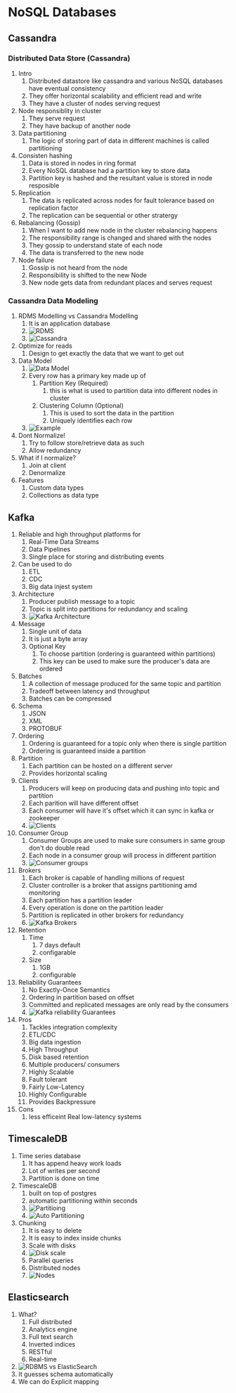 # NoSQL Databases

## Cassandra

### Distributed Data Store (Cassandra)

1. Intro
   1. Distributed datastore like cassandra and various NoSQL databases have eventual consistency
   2. They offer horizontal scalability and efficient read and write
   3. They have a cluster of nodes serving request
2. Node responsiblity in cluster
   1. They serve request
   2. They have backup of another node
3. Data partitioning
   1. The logic of storing part of data in different machines is called partitioning
4. Consisten hashing
   1. Data is stored in nodes in ring format
   2. Every NoSQL database had a partition key to store data
   3. Partition key is hashed and the resultant value is stored in node resposible
5. Replication  
   1. The data is replicated across nodes for fault tolerance based on replication factor
   2. The replication can be sequential or other stratergy
6. Rebalancing (Gossip)
   1. When I want to add new node in the cluster rebalancing happens
   2. The responsibility range is changed and shared with the nodes
   3. They gossip to understand state of each node
   4. The data is transferred to the new node
7. Node failure
   1. Gossip is not heard from the node
   2. Responsibility is shifted to the new Node
   3. New node gets data from redundant places and serves request

### Cassandra Data Modeling

1. RDMS Modelling vs Cassandra Modelling
   1. It is an application database
   2. ![RDMS](images/RBMSModelling.jpg)
   3. ![Cassandra](images/CassandraModelling.jpg)
2. Optimize for reads
   1. Design to get exactly the data that we want to get out
3. Data Model
   1. ![Data Model](images/CassandraDataModel.jpg)
   2. Every row has a primary key made up of
      1. Partition Key (Required)
         1. this is what is used to partition data into different nodes in cluster
      2. Clustering Column (Optional)
         1. This is used to sort the data in the partition
         2. Uniquely identifies each row
   3. ![Example](images/CassandraExample.jpg)
4. Dont Normalize!
   1. Try to follow store/retrieve data as such
   2. Allow redundancy
5. What if I normalize?
   1. Join at client
   2. Denormalize
6. Features
   1. Custom data types
   2. Collections as data type

## Kafka

1. Reliable and high throughput platforms for
   1. Real-Time Data Streams
   2. Data Pipelines
   3. Single place for storing and distributing events
2. Can be used to do
   1. ETL
   2. CDC
   3. Big data injest system
3. Architecture
   1. Producer publish message to a topic
   2. Topic is split into partitions for redundancy and scaling
   3. ![Kafka Architecture](images/KafkaArchitecture.jpg)
4. Message
   1. Single unit of data
   2. It is just a byte array
   3. Optional Key
      1. To choose partition (ordering is guaranteed within partitions)
      2. This key can be used to make sure the producer's data are ordered
5. Batches
   1. A collection of message produced for the same topic and partition
   2. Tradeoff between latency and throughput
   3. Batches can be compressed
6. Schema
   1. JSON
   2. XML
   3. PROTOBUF
7. Ordering
   1. Ordering is guaranteed for a topic only when there is single partition
   2. Ordering is guaranteed inside a partition
8. Partition
   1. Each partition can be hosted on a different server
   2. Provides horizontal scaling
9. Clients
   1. Producers will keep on producing data and pushing into topic and partition
   2. Each parition will have different offset
   3. Each consumer will have it's offset which it can sync in kafka or zookeeper
   4. ![Clients](images/KafkaClinets.jpg)
10. Consumer Group
    1. Consumer Groups are used to make sure consumers in same group don't do double read
    2. Each node in a consumer group will process in different partition
    3. ![Consumer groups](images/KafkaConsumerGroup.jpg)
11. Brokers
    1. Each broker is capable of handling millions of request
    2. Cluster controller is a broker that assigns partitioning amd monitoring
    3. Each partition has a partition leader
    4. Every operation is done on the partition leader
    5. Partition is replicated in other brokers for redundancy
    6. ![Kafka Brokers](images/KafkaBrokers.jpg)
12. Retention
    1. Time
       1. 7 days default
       2. configarable
    2. Size
       1. 1GB
       2. configurable
13. Reliability Guarantees
    1. No Exactly-Once Semantics
    2. Ordering in partition based on offset
    3. Committed and replicated messages are only read by the consumers
    4. ![Kafka reliability Guarantees](images/KafkaReliabilityGuarantees.jpg)
14. Pros
    1. Tackles integration complexity
    2. ETL/CDC
    3. Big data ingestion
    4. High Throughput
    5. Disk based retention
    6. Multiple producers/ consumers
    7. Highly Scalable
    8. Fault tolerant
    9. Fairly Low-Latency
    10. Highly Configurable
    11. Provides Backpressure
15. Cons
    1. less efficeint Real low-latency systems

## TimescaleDB

1. Time series database
   1. It has append heavy work loads
   2. Lot of writes per second
   3. Partition is done on time
2. TimescaleDB
   1. built on top of postgres
   2. automatic partitioning within seconds
   3. ![Partitioing](images/TimescaleDBPartitioning.jpg)
   4. ![Auto Partitioning](images/AutoPartitioning.jpg)
3. Chunking
   1. It is easy to delete
   2. It is easy to index inside chunks
   3. Scale with disks
   4. ![Disk scale](images/TimeScaleDBDisk.jpg)
   5. Parallel queries
   6. Distributed nodes
   7. ![Nodes](images/TimeScaleDBNodes.jpg)

## Elasticsearch

1. What?
   1. Full distributed
   2. Analytics engine
   3. Full text search
   4. Inverted indices
   5. RESTful
   6. Real-time
2. ![RDBMS vs ElasticSearch](images/RDBMsvsElasticsearch.jpg)
3. It guesses schema automatically
4. We can do Explicit mapping
